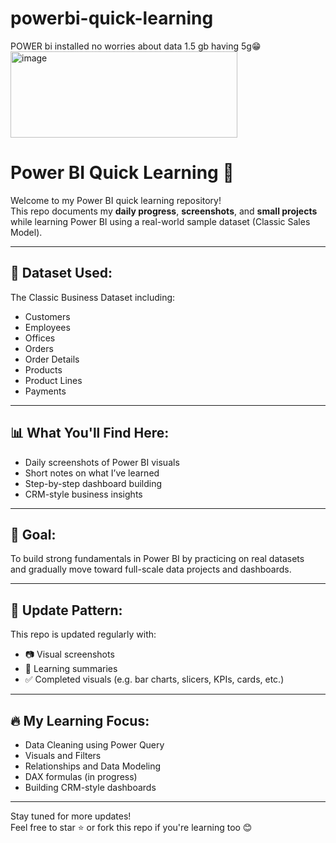# powerbi-quick-learning
POWER bi installed no worries about data 1.5 gb having 5g😁
<img width="363" height="138" alt="image" src="https://github.com/user-attachments/assets/c5c93c53-9f60-4116-80dc-83c3b5dfed83" />

# Power BI Quick Learning 🚀

Welcome to my Power BI quick learning repository!  
This repo documents my **daily progress**, **screenshots**, and **small projects** while learning Power BI using a real-world sample dataset (Classic Sales Model).

---

## 📁 Dataset Used:
The Classic Business Dataset including:
- Customers
- Employees
- Offices
- Orders
- Order Details
- Products
- Product Lines
- Payments

---

## 📊 What You'll Find Here:
- Daily screenshots of Power BI visuals
- Short notes on what I’ve learned
- Step-by-step dashboard building
- CRM-style business insights

---

## 🎯 Goal:
To build strong fundamentals in Power BI by practicing on real datasets  
and gradually move toward full-scale data projects and dashboards.

---

## 📅 Update Pattern:
This repo is updated regularly with:
- 📷 Visual screenshots
- 🧠 Learning summaries
- ✅ Completed visuals (e.g. bar charts, slicers, KPIs, cards, etc.)

---

## 🔥 My Learning Focus:
- Data Cleaning using Power Query
- Visuals and Filters
- Relationships and Data Modeling
- DAX formulas (in progress)
- Building CRM-style dashboards

---

Stay tuned for more updates!  
Feel free to star ⭐ or fork this repo if you're learning too 😊

